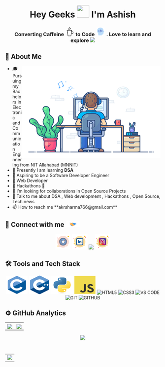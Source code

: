 <h1 align='center'> Hey Geeks <img src="https://media.giphy.com/media/FAFo1M7EC4gRZ4HETH/giphy.gif"  width="40" height="40"> I'm Ashish</h1>

<h3 align="center"> Converting  Caffeine  <img src="Icons/icons8-coffee-cup.gif" width ="30px">  to Code <img src="Icons/icons8-developer.gif" width ="30px"> . Love to learn and explore <img src="https://thumbs.gfycat.com/AgedBothIndri.webp" width ="50px" >  </h3>




## 🚀 About Me
<img src="Icons/top right.gif" width="450px" height="300px" alt=gif align="right" > 
<ul>
<li> 🎓 Pursuing my Bachelors in Electronic and Communication Enginnering from NIT Allahabad (MNNIT)<br></li>
            <li> 🔭 Presently I am learning <b>DSA</b><br></li>
            <li> 🔭 Aspiring to be a Software Developer Engineer<br></li> 
            <li> 🔭 Web Developer<br></li>
            <li> 🔭 Hackathons 🙌<br></li>
            <li> 🤔 I’m looking for collaborations in Open Source Projects<br></li>
            <li> 💬 Talk to me about DSA , Web development , Hackathons , Open Source, Tech news<br></li>  
            <li> 📫 How to reach me **akrsharma766@gmail.com**<br></li>
 </ul>

## 📌 Connect with me <img src="https://github.com/sakshamgurbhele/sakshamgurbhele/blob/main/Images/Handshake.gif" width="45px">

<p align="center">
<a target="blank" href="https://twitter.com/"><img src="twitter.png" alt="twitter" width="10%" style="padding:0px"/></a>
<a target="blank" href="https://www.linkedin.com/in/ashish-kumar-sharma-533025204//"><img src="linkedin.png" alt="linkedin" width="10%" style="padding:0px"/></a>
<a href="mailto:akrsharma766@gmail.com"><img src="https://img.icons8.com/bubbles/344/gmail.png" width="10%" style="padding:0px"/></a>
<a target="blank" href="https://www.instagram.com/ashish_sharma_2.0_/"><img src="instagram.png" alt="instagram" width="10%" style="padding:0px"/></a>
</p>
 
## 🛠 Tools and Tech Stack

<p align="center">
            <img alt="C" src="https://raw.githubusercontent.com/devicons/devicon/master/icons/c/c-original.svg" width="70" height="60" />
             <img alt="C++" src="https://raw.githubusercontent.com/devicons/devicon/master/icons/cplusplus/cplusplus-original.svg"  width="70" height="60"/>
            <img alt="Python" src="https://raw.githubusercontent.com/devicons/devicon/master/icons/python/python-original.svg"  width="70" height="60"/>
<!--             <img alt="Java" src="https://img.shields.io/badge/java-%23ED8B00.svg?style=for-the-badge&logo=java&logoColor=white"  width="70" height="60"/> -->
             <img alt="JavaScript" src="https://raw.githubusercontent.com/devicons/devicon/1119b9f84c0290e0f0b38982099a2bd027a48bf1/icons/javascript/javascript-original.svg"  width="70" height="60"/>
            <img alt="HTML5" src="https://raw.githubusercontent.com/shahriarshafin/shahriarshafin/development/Assets/html.gif"  width="70" height="60"/>
            <img alt="CSS3" src="https://raw.githubusercontent.com/shahriarshafin/shahriarshafin/development/Assets/css.gif"  width="70" height="60"/>
            <img alt="VS CODE" src="https://raw.githubusercontent.com/ShahriarShafin/ShahriarShafin/main/Assets/vscode.webp"  width="70" height="60"/>
            <img alt="GIT" src="https://raw.githubusercontent.com/ShahriarShafin/ShahriarShafin/main/Assets/git.gif"  width="90" height="60"/>
            <img alt="GITHUB" src="https://img.icons8.com/color/344/github--v1.png"  width="70" height="80"/>
            
         
<!-- <img alt="React" src="https://img.shields.io/badge/react-%2320232a.svg?style=for-the-badge&logo=react&logoColor=%2361DAFB"/> -->
            
           
<!-- <img alt="Django" src="https://img.shields.io/badge/Django-092E20?style=for-the-badge&logo=django&logoColor=white"/> -->
<!--             <img alt="Arduino" src="https://img.shields.io/badge/-Arduino-00979D?style=for-the-badge&logo=Arduino&logoColor=white"  width="70" height="60"/> -->
</p>


## ⚙️ GitHub Analytics
<table>
 <td align="center">
           <a href="https://github.com/AshishSharma1203"><img align="center" height="200px"src="https://github-readme-stats.vercel.app/api?username=AshishSharma1203&show_icons=true&locale=en&theme=radical"/></a>
     </td>
    <td align="center" >
           <a href="https://github.com/AshishSharma1203"><img align="center" height="200px"  src="https://github-readme-stats.vercel.app/api/top-langs?username=AshishSharma1203&show_icons=true&locale=en&layout=compact&theme=radical"/></a>
     </td>
       
</table>

<p align="center">
     <a><img align="center" src="https://github-readme-streak-stats.herokuapp.com?user=AshishSharma1203&theme=dark&date_format=M%20j%5B%2C%20Y%5D&fire=C3DD29&ring=DD2727&sideNums=ABDD0F&dates=11A4DD)](https://git.io/streak-stats"/></a>
</p>

<br>
<table>
 <td align="center">
        <img src="https://activity-graph.herokuapp.com/graph?username=AshishSharma1203&theme=react-dark&date_color=00000000&color=037bfc&line=037bfc&point=00000000&area=true&hide_border=true"/>
 </td>
 </table>

